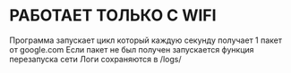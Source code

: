 # РАБОТАЕТ ТОЛЬКО С WIFI
Программа запускает цикл который каждую секунду получает 1 пакет от google.com
Если пакет не был получен запускается функция перезапуска сети
Логи сохраняются в /logs/
